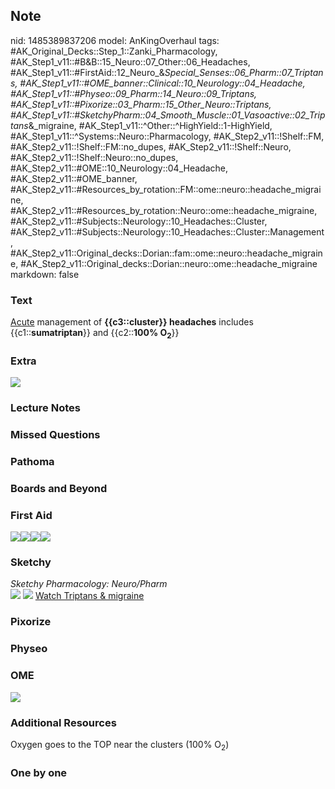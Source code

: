 ## Note
nid: 1485389837206
model: AnKingOverhaul
tags: #AK_Original_Decks::Step_1::Zanki_Pharmacology, #AK_Step1_v11::#B&B::15_Neuro::07_Other::06_Headaches, #AK_Step1_v11::#FirstAid::12_Neuro_&_Special_Senses::06_Pharm::07_Triptans, #AK_Step1_v11::#OME_banner::Clinical::10_Neurology::04_Headache, #AK_Step1_v11::#Physeo::09_Pharm::14_Neuro::09_Triptans, #AK_Step1_v11::#Pixorize::03_Pharm::15_Other_Neuro::Triptans, #AK_Step1_v11::#SketchyPharm::04_Smooth_Muscle::01_Vasoactive::02_Triptans_&_migraine, #AK_Step1_v11::^Other::^HighYield::1-HighYield, #AK_Step1_v11::^Systems::Neuro::Pharmacology, #AK_Step2_v11::!Shelf::FM, #AK_Step2_v11::!Shelf::FM::no_dupes, #AK_Step2_v11::!Shelf::Neuro, #AK_Step2_v11::!Shelf::Neuro::no_dupes, #AK_Step2_v11::#OME::10_Neurology::04_Headache, #AK_Step2_v11::#OME_banner, #AK_Step2_v11::#Resources_by_rotation::FM::ome::neuro::headache_migraine, #AK_Step2_v11::#Resources_by_rotation::Neuro::ome::headache_migraine, #AK_Step2_v11::#Subjects::Neurology::10_Headaches::Cluster, #AK_Step2_v11::#Subjects::Neurology::10_Headaches::Cluster::Management, #AK_Step2_v11::Original_decks::Dorian::fam::ome::neuro::headache_migraine, #AK_Step2_v11::Original_decks::Dorian::neuro::ome::headache_migraine
markdown: false

### Text
<div>
  <u>Acute</u> management of <b>{{c3::cluster}} headaches</b>
  includes {{c1::<b>sumatriptan</b>}} and {{c2::<b>100%
  O<sub>2</sub></b>}}
</div>

### Extra
<img src="paste-64222645977574.jpg">

### Lecture Notes


### Missed Questions


### Pathoma


### Boards and Beyond


### First Aid
<img src="paste-133350144606211.jpg"><img src=
"paste-1289241808076803.jpg"><img src=
"paste-129523328745475.jpg"><img src="paste-104685532872707.jpg">

### Sketchy
<div>
  <i>Sketchy Pharmacology: Neuro/Pharm</i>
</div><img src=
"Screen%20Shot%202020-01-28%20at%206.50.46%20PM.png"> <img src=
"Screen%20Shot%202020-01-28%20at%206.50.56%20PM.png"> <a href=
"https://dashboard.sketchy.com/study/medical/courses/medical-pharmacology/units/medical-pharmacology-smooth-muscle/videos/medical-pharmacology-smooth-muscle-vasoactive-triptans-and-migraine?utm_source=anki&utm_medium=partnership&utm_campaign=february_update&utm_content=medical">
Watch Triptans & migraine</a>

### Pixorize


### Physeo


### OME
<div class="ome-widget">
  <a href=
  "https://onlinemeded.org/spa/neurology/headache/acquire?ref=anki">
  <img src="_OME_AnkiFlashcards_Lesson_4.png"></a>
</div>

### Additional Resources
<div>
  Oxygen goes to the TOP near the clusters (100% O<sub>2</sub>)
</div>

### One by one

